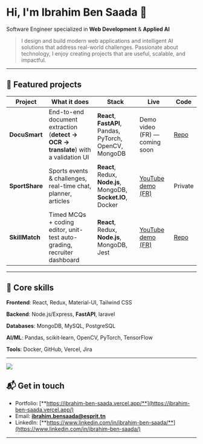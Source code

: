 # Hi, I'm **Ibrahim Ben Saada** 👋

Software Engineer specialized in **Web Development** & **Applied AI**

> I design and build modern web applications and intelligent AI solutions that address real-world challenges. Passionate about technology, I enjoy creating projects that are useful, scalable, and impactful.

---

## 🔭 Featured projects

| Project | What it does | Stack | Live | Code |
| --- | --- | --- | --- | --- |
| **DocuSmart** | End-to-end document extraction (**detect → OCR → translate**) with a validation UI | **React**, **FastAPI**, Pandas, PyTorch, OpenCV, MongoDB | Demo video (FR) — coming soon  | [Repo](https://github.com/brahim1219/DocuSmart) |
| **SportShare** | Sports events & challenges, real-time chat, planner, articles | **React**, Redux, **Node.js**, MongoDB, **Socket.IO**, Docker | [YouTube demo (FR)](https://www.youtube.com/watch?v=2MHQRFuO1wM&ab_channel=BrahimBenSaada) | Private |
| **SkillMatch** | Timed MCQs + coding editor, unit-test auto-grading, recruiter dashboard | **React**, Redux, **Node.js**, MongoDB, Jest | [YouTube demo (FR)](https://www.youtube.com/watch?v=KyhlMy31U90&ab_channel=BrahimBenSaada) | [Repo](https://github.com/brahim1219/SkillMatch) |


---

## 🧩 Core skills

**Frontend**: React, Redux, Material-UI, Tailwind CSS

**Backend**:  Node.js/Express, **FastAPI**, laravel

**Databases**: MongoDB, MySQL, PostgreSQL

**AI/ML**: Pandas, scikit‑learn, OpenCV, PyTorch, TensorFlow

**Tools**: Docker, GitHub, Vercel, Jira

---

<!-- # 📊 GitHub Stats:
![](https://github-readme-stats.vercel.app/api?username=brahim1219&theme=dark&hide_border=false&include_all_commits=true&count_private=true&cache_seconds=3600) -->
<!-- ![](https://nirzak-streak-stats.vercel.app/?user=brahim1219&theme=dark&hide_border=false)
![](https://github-readme-stats.vercel.app/api/top-langs/?username=brahim1219&theme=dark&hide_border=false&layout=compact&cache_seconds=3600)-->

[![](https://visitcount.itsvg.in/api?id=brahim1219&icon=0&color=0)](https://visitcount.itsvg.in)

## 📬 Get in touch

- Portfolio: [**https://ibrahim-ben-saada.vercel.app/**](https://ibrahim-ben-saada.vercel.app/)
- Email: [**ibrahim.bensaada@esprit.tn**](mailto\:ibrahim.bensaada@esprit.tn)
- LinkedIn: [**https://www.linkedin.com/in/ibrahim-ben-saada/**](https://www.linkedin.com/in/ibrahim-ben-saada/)

---

